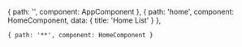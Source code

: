  { path: '', component: AppComponent },
    {
        path: 'home',
        component: HomeComponent,
        data: {
            title: 'Home List'
        }
    },

    { path: '**', component: HomeComponent }